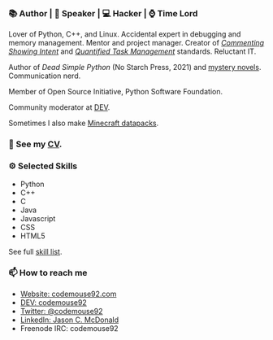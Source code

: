 ### 📚 Author | 🎤 Speaker | 💻 Hacker | ⌚ Time Lord

Lover of Python, C++, and Linux. Accidental expert in debugging and memory management. Mentor and project manager. Creator of [*Commenting Showing Intent*](https://standards.mousepawmedia.com/csi.html) and [*Quantified Task Management*](https://standards.mousepawmedia.com/qtm.html) standards. Reluctant IT.

Author of *Dead Simple Python* (No Starch Press, 2021) and [mystery novels](https://ajcharlesonpublishing.com/books/noah-clue-pi). Communication nerd.

Member of Open Source Initiative, Python Software Foundation.

Community moderator at [DEV](https://dev.to).

Sometimes I also make [Minecraft datapacks](https://www.planetminecraft.com/member/codemouse92/).

### 🔭 See my [CV](https://indeliblebluepen.com/downloads/JasonCMcDonald_CV.pdf).

### ⚙ Selected Skills

* Python
* C++
* C
* Java
* Javascript
* CSS
* HTML5

See full [skill list](https://gist.github.com/CodeMouse92/f7bbdabbafe77f926dd263cb92e1c485).

### 📫 How to reach me

* [Website: codemouse92.com](https://codemouse92.com)
* [DEV: codemouse92](https://dev.to/codemouse92)
* [Twitter: @codemouse92](https://twitter.com/codemouse92)
* [LinkedIn: Jason C. McDonald](https://linkedin.com/in/codemouse92)
* Freenode IRC: codemouse92

